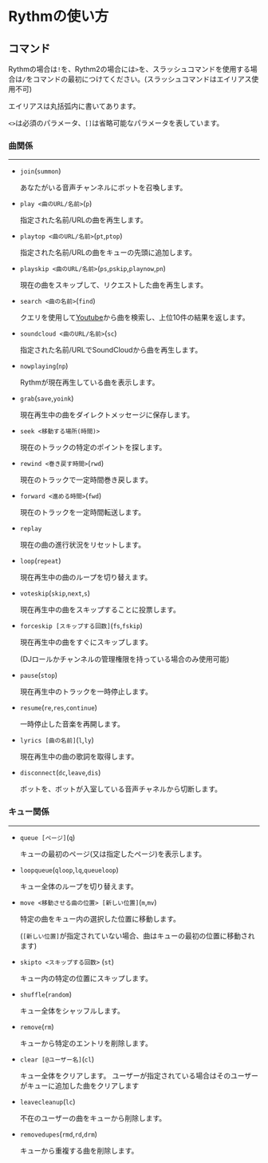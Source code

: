 # Rythmの使い方

## コマンド

Rythmの場合は`!`を、Rythm2の場合には`>`を、スラッシュコマンドを使用する場合は`/`をコマンドの最初につけてください。(スラッシュコマンドはエイリアス使用不可)

エイリアスは丸括弧内に書いてあります。

`<>`は必須のパラメータ、`[]`は省略可能なパラメータを表しています。

### 曲関係

***

- `join`(`summon`)

  あなたがいる音声チャンネルにボットを召喚します。

- `play <曲のURL/名前>`(`p`)

  指定された名前/URLの曲を再生します。

- `playtop <曲のURL/名前>`(`pt`,`ptop`)

  指定された名前/URLの曲をキューの先頭に追加します。

- `playskip <曲のURL/名前>`(`ps`,`pskip`,`playnow`,`pn`)

  現在の曲をスキップして、リクエストした曲を再生します。

- `search <曲の名前>`(`find`)
  
  クエリを使用して[Youtube](www.youtube.com)から曲を検索し、上位10件の結果を返します。

- `soundcloud <曲のURL/名前>`(`sc`)
  
  指定された名前/URLでSoundCloudから曲を再生します。

- `nowplaying`(`np`)
  
  Rythmが現在再生している曲を表示します。

- `grab`(`save`,`yoink`)

  現在再生中の曲をダイレクトメッセージに保存します。

- `seek <移動する場所(時間)>`

  現在のトラックの特定のポイントを探します。

- `rewind <巻き戻す時間>`(`rwd`)

  現在のトラックで一定時間巻き戻します。

- `forward <進める時間>`(`fwd`)

  現在のトラックを一定時間転送します。

- `replay`

  現在の曲の進行状況をリセットします。

- `loop`(`repeat`)

  現在再生中の曲のループを切り替えます。

- `voteskip`(`skip`,`next`,`s`)

  現在再生中の曲をスキップすることに投票します。

- `forceskip [スキップする回数]`(`fs`,`fskip`)

  現在再生中の曲をすぐにスキップします。

  (DJロールかチャンネルの管理権限を持っている場合のみ使用可能)

- `pause`(`stop`)

  現在再生中のトラックを一時停止します。

- `resume`(`re`,`res`,`continue`)

  一時停止した音楽を再開します。

- `lyrics [曲の名前]`(`l`,`ly`)

  現在再生中の曲の歌詞を取得します。

- `disconnect`(`dc`,`leave`,`dis`)

  ボットを、ボットが入室している音声チャネルから切断します。

### キュー関係

***

- `queue [ページ]`(`q`)

  キューの最初のページ(又は指定したページ)を表示します。

- `loopqueue`(`qloop`,`lq`,`queueloop`)

  キュー全体のループを切り替えます。

- `move <移動させる曲の位置> [新しい位置]`(`m`,`mv`)

  特定の曲をキュー内の選択した位置に移動します。

  (`[新しい位置]`が指定されていない場合、曲はキューの最初の位置に移動されます)

- `skipto <スキップする回数>` (`st`)

  キュー内の特定の位置にスキップします。

- `shuffle`(`random`)

  キュー全体をシャッフルします。

- `remove`(`rm`)

  キューから特定のエントリを削除します。

- `clear [@ユーザー名]`(`cl`)

  キュー全体をクリアします。
  ユーザーが指定されている場合はそのユーザーがキューに追加した曲をクリアします

- `leavecleanup`(`lc`)

  不在のユーザーの曲をキューから削除します。

- `removedupes`(`rmd`,`rd`,`drm`)

  キューから重複する曲を削除します。